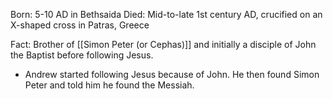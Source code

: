 Born: 5-10 AD in Bethsaida 
Died: Mid-to-late 1st century AD, crucified on an X-shaped cross in Patras, Greece

Fact: Brother of [[Simon Peter (or Cephas)]] and initially a disciple of John the Baptist before following Jesus.

- Andrew started following Jesus because of John. He then found Simon Peter and told him he found the Messiah.